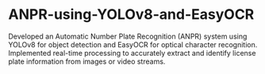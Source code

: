 # ANPR-using-YOLOv8-and-EasyOCR
Developed an Automatic Number Plate Recognition (ANPR) system using YOLOv8 for object detection and EasyOCR for optical character recognition. Implemented real-time processing to accurately extract and identify license plate information from images or video streams.
